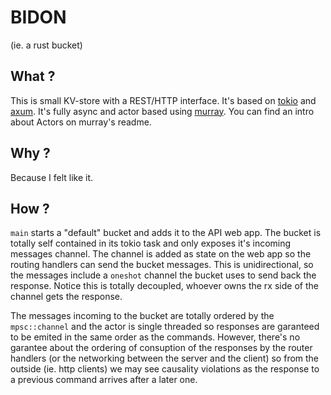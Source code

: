 # BIDON

(ie. a rust bucket)

## What ? 

This is small KV-store with a REST/HTTP interface. It's based on [tokio](https://tokio.rs/) and [axum](https://docs.rs/axum/latest/axum/index.html). 
It's fully async and actor based using [murray](https://github.com/chbm/murray). You can find an intro about Actors on murray's readme.

## Why ? 

Because I felt like it. 

## How ?

`main` starts a "default" bucket and adds it to the API web app. The bucket is totally self contained in its tokio task and only exposes it's incoming messages channel. The channel is added as state on the web app so the routing handlers can send the bucket messages. This is unidirectional, so the messages include a `oneshot` channel the bucket uses to send back the response. Notice this is totally decoupled, whoever owns the rx side of the channel gets the response. 

The messages incoming to the bucket are totally ordered by the `mpsc::channel` and the actor is single threaded so responses are garanteed to be emited in the same order as the commands. However, there's no garantee about the ordering of consuption of the responses by the router handlers (or the networking between the server and the client) so from the outside (ie. http clients) we may see causality violations as the response to a previous command arrives after a later one. 

